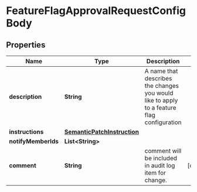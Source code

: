 
# FeatureFlagApprovalRequestConfigBody

## Properties
Name | Type | Description | Notes
------------ | ------------- | ------------- | -------------
**description** | **String** | A name that describes the changes you would like to apply to a feature flag configuration | 
**instructions** | [**SemanticPatchInstruction**](SemanticPatchInstruction.md) |  | 
**notifyMemberIds** | **List&lt;String&gt;** |  | 
**comment** | **String** | comment will be included in audit log item for change. |  [optional]



